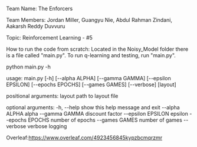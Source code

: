Team Name: The Enforcers

Team Members: Jordan Miller, Guangyu Nie, Abdul Rahman Zindani, Aakarsh Reddy Duvvuru

Topic: Reinforcement Learning - #5

How to run the code from scratch: Located in the Noisy_Model folder there is a file called "main.py". To run q-learning and testing, run "main.py".

python main.py -h

usage: main.py [-h] [--alpha ALPHA] [--gamma GAMMA] [--epsilon EPSILON]
               [--epochs EPOCHS] [--games GAMES] [--verbose]
               [layout]

positional arguments:
  layout             path to layout file

optional arguments:
  -h, --help         show this help message and exit
  --alpha ALPHA      alpha
  --gamma GAMMA      discount factor
  --epsilon EPSILON  epsilon
  --epochs EPOCHS    number of epochs
  --games GAMES      number of games
  --verbose          verbose logging

Overleaf:https://www.overleaf.com/4923456845kypzbcmqrzmr
